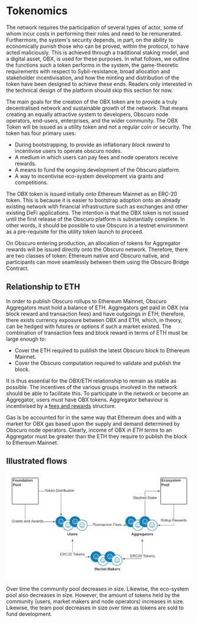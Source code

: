 # Tokenomics
The network requires the participation of several types of actor, some of whom incur costs in performing their roles and need to be remunerated. Furthermore, the system's security depends, in part, on the ability to economically punish those who can be proved, within the protocol, to have acted maliciously. This is achieved through a traditional staking model, and a digital asset, OBX, is used for these purposes.  In what follows, we outline the functions such a token performs in the system, the game-theoretic requirements with respect to Sybil-resistance, broad allocation and stakeholder incentivisation, and how the minting and distribution of the token have been designed to achieve these ends.  Readers only interested in the technical design of the platform should skip this section for now.

The main goals for the creation of the OBX token are to provide a truly decentralised network and sustainable growth of the network. That means creating an equally attractive system to developers, Obscuro node operators, end-users, enterprises, and the wider community. The OBX Token will be issued as a utility token and not a regular coin or security.  The token has four primary uses:

* During bootstrapping, to provide an inflationary _block reward_ to incentivise users to operate obscuro nodes.
* A medium in which users can pay fees and node operators receive rewards.
* A means to fund the ongoing development of the Obscuro platform.
* A way to incentivise eco-system development via grants and competitions.

The OBX token is issued initially onto Ethereum Mainnet as an ERC-20 token. This is because it is easier to bootstrap adoption onto an already existing network with financial infrastructure such as exchanges and other existing DeFi applications. The intention is that the OBX token is not issued until the first release of the Obscuro platform is substantially complete. In other words, it should be possible to use Obscuro in a testnet environment as a pre-requisite for the utility token launch to proceed.

On Obscuro entering production, an allocation of tokens for Aggregator rewards will be issued directly onto the Obscuro network. Therefore, there are two classes of token: Ethereum native and Obscuro native, and participants can move seamlessly between them using the Obscuro Bridge Contract.

## Relationship to ETH
In order to publish Obscuro rollups to Ethereum Mainnet, Obscuro Aggregators must hold a balance of ETH. Aggregators get paid in OBX (via block reward and transaction fees) and have outgoings in ETH; therefore, there exists currency exposure between OBX and ETH, which, in theory, can be hedged with futures or options if such a market existed. The combination of transaction fees and block reward in terms of ETH must be large enough to:
* Cover the ETH required to publish the latest Obscuro block to Ethereum Mainnet.
* Cover the Obscuro computation required to validate and publish the block.

It is thus essential for the OBX/ETH relationship to remain as stable as possible. The incentives of the various groups involved in the network should be able to facilitate this. To participate in the network or become an Aggregator, users must have OBX tokens. Aggregator behaviour is incentivised by a [fees and rewards](#fees-rewards) structure.

Gas is be accounted for in the same way that Ethereum does and with a market for OBX gas based upon the supply and demand determined by Obscuro node operators. Clearly, income of OBX _in ETH terms_ to an Aggregator must be greater than the ETH they require to publish the block to Ethereum Mainnet.

## Illustrated flows
![token-flow](./images/token-flow.png)

Over time the community pool decreases in size. Likewise, the eco-system pool also decreases in size. However, the amount of tokens held by the community (users, market makers and node operators) increases in size. Likewise, the team pool decreases in size over time as tokens are sold to fund development.